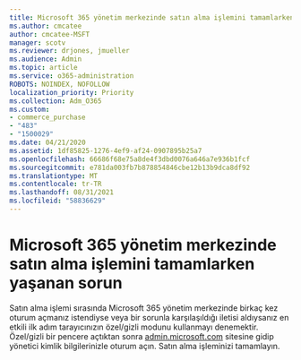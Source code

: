 ```yaml
---
title: Microsoft 365 yönetim merkezinde satın alma işlemini tamamlarken yaşanan sorun
ms.author: cmcatee
author: cmcatee-MSFT
manager: scotv
ms.reviewer: drjones, jmueller
ms.audience: Admin
ms.topic: article
ms.service: o365-administration
ROBOTS: NOINDEX, NOFOLLOW
localization_priority: Priority
ms.collection: Adm_O365
ms.custom:
- commerce_purchase
- "483"
- "1500029"
ms.date: 04/21/2020
ms.assetid: 1df85825-1276-4ef9-af24-0907895b25a7
ms.openlocfilehash: 66686f68e75a8de4f3dbd0076a646a7e936b1fcf
ms.sourcegitcommit: e781da003fb7b878854846cbe12b13b9dca8df92
ms.translationtype: MT
ms.contentlocale: tr-TR
ms.lasthandoff: 08/31/2021
ms.locfileid: "58836629"
---
```

# <a name="trouble-completing-a-purchase-in-the-microsoft-365-admin-center"></a>Microsoft 365 yönetim merkezinde satın alma işlemini tamamlarken yaşanan sorun

Satın alma işlemi sırasında Microsoft 365 yönetim merkezinde birkaç kez oturum açmanız istendiyse veya bir sorunla karşılaşıldığı iletisi aldıysanız en etkili ilk adım tarayıcınızın özel/gizli modunu kullanmayı denemektir. Özel/gizli bir pencere açtıktan sonra [admin.microsoft.com](https://admin.microsoft.com) sitesine gidip yönetici kimlik bilgilerinizle oturum açın. Satın alma işleminizi tamamlayın.